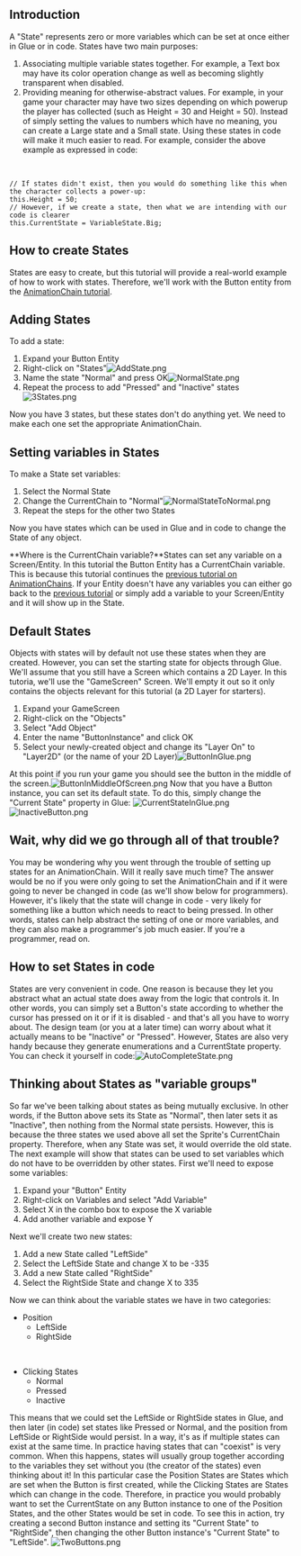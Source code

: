 ## Introduction

A "State" represents zero or more variables which can be set at once either in Glue or in code. States have two main purposes:

1.  Associating multiple variable states together. For example, a Text box may have its color operation change as well as becoming slightly transparent when disabled.
2.  Providing meaning for otherwise-abstract values. For example, in your game your character may have two sizes depending on which powerup the player has collected (such as Height = 30 and Height = 50). Instead of simply setting the values to numbers which have no meaning, you can create a Large state and a Small state. Using these states in code will make it much easier to read. For example, consider the above example as expressed in code:

&nbsp;

    // If states didn't exist, then you would do something like this when the character collects a power-up:
    this.Height = 50;
    // However, if we create a state, then what we are intending with our code is clearer
    this.CurrentState = VariableState.Big;

## How to create States

States are easy to create, but this tutorial will provide a real-world example of how to work with states. Therefore, we'll work with the Button entity from the [AnimationChain tutorial](/documentation/tutorials/glue-tutorials/glue-tutorials-using-animation-chains/.md).

## Adding States

To add a state:

1.  Expand your Button Entity
2.  Right-click on "States"![AddState.png](/media/migrated_media-AddState.png)
3.  Name the state "Normal" and press OK![NormalState.png](/media/migrated_media-NormalState.png)
4.  Repeat the process to add "Pressed" and "Inactive" states![3States.png](/media/migrated_media-3States.png)

Now you have 3 states, but these states don't do anything yet. We need to make each one set the appropriate AnimationChain.

## Setting variables in States

To make a State set variables:

1.  Select the Normal State
2.  Change the CurrentChain to "Normal"![NormalStateToNormal.png](/media/migrated_media-NormalStateToNormal.png)
3.  Repeat the steps for the other two States

Now you have states which can be used in Glue and in code to change the State of any object.

**Where is the CurrentChain variable?**States can set any variable on a Screen/Entity. In this tutorial the Button Entity has a CurrentChain variable. This is because this tutorial continues the [previous tutorial on AnimationChains](/frb/docs/index.php?title=Glue:Tutorials:Using_Animation_Chains.md "Glue:Tutorials:Using Animation Chains"). If your Entity doesn't have any variables you can either go back to the [previous tutorial](/frb/docs/index.php?title=Glue:Tutorials:Using_Animation_Chains.md "Glue:Tutorials:Using Animation Chains") or simply add a variable to your Screen/Entity and it will show up in the State.

## Default States

Objects with states will by default not use these states when they are created. However, you can set the starting state for objects through Glue. We'll assume that you still have a Screen which contains a 2D Layer. In this tutoria, we'll use the "GameScreen" Screen. We'll empty it out so it only contains the objects relevant for this tutorial (a 2D Layer for starters).

1.  Expand your GameScreen
2.  Right-click on the "Objects"
3.  Select "Add Object"
4.  Enter the name "ButtonInstance" and click OK
5.  Select your newly-created object and change its "Layer On" to "Layer2D" (or the name of your 2D Layer)![ButtonInGlue.png](/media/migrated_media-ButtonInGlue.png)

At this point if you run your game you should see the button in the middle of the screen.![ButtonInMiddleOfScreen.png](/media/migrated_media-ButtonInMiddleOfScreen.png) Now that you have a Button instance, you can set its default state. To do this, simply change the "Current State" property in Glue: ![CurrentStateInGlue.png](/media/migrated_media-CurrentStateInGlue.png)![InactiveButton.png](/media/migrated_media-InactiveButton.png)

## Wait, why did we go through all of that trouble?

You may be wondering why you went through the trouble of setting up states for an AnimationChain. Will it really save much time? The answer would be no if you were only going to set the AnimationChain and if it were going to never be changed in code (as we'll show below for programmers). However, it's likely that the state will change in code - very likely for something like a button which needs to react to being pressed. In other words, states can help abstract the setting of one or more variables, and they can also make a programmer's job much easier. If you're a programmer, read on.

## How to set States in code

States are very convenient in code. One reason is because they let you abstract what an actual state does away from the logic that controls it. In other words, you can simply set a Button's state according to whether the cursor has pressed on it or if it is disabled - and that's all you have to worry about. The design team (or you at a later time) can worry about what it actually means to be "Inactive" or "Pressed". However, States are also very handy because they generate enumerations and a CurrentState property. You can check it yourself in code:![AutoCompleteState.png](/media/migrated_media-AutoCompleteState.png)

## Thinking about States as "variable groups"

So far we've been talking about states as being mutually exclusive. In other words, if the Button above sets its State as "Normal", then later sets it as "Inactive", then nothing from the Normal state persists. However, this is because the three states we used above all set the Sprite's CurrentChain property. Therefore, when any State was set, it would override the old state. The next example will show that states can be used to set variables which do not have to be overridden by other states. First we'll need to expose some variables:

1.  Expand your "Button" Entity
2.  Right-click on Variables and select "Add Variable"
3.  Select X in the combo box to expose the X variable
4.  Add another variable and expose Y

Next we'll create two new states:

1.  Add a new State called "LeftSide"
2.  Select the LeftSide State and change X to be -335
3.  Add a new State called "RightSide"
4.  Select the RightSide State and change X to 335

Now we can think about the variable states we have in two categories:

-   Position
    -   LeftSide
    -   RightSide

&nbsp;

-   Clicking States
    -   Normal
    -   Pressed
    -   Inactive

This means that we could set the LeftSide or RightSide states in Glue, and then later (in code) set states like Pressed or Normal, and the position from LeftSide or RightSide would persist. In a way, it's as if multiple states can exist at the same time. In practice having states that can "coexist" is very common. When this happens, states will usually group together according to the variables they set without you (the creator of the states) even thinking about it! In this particular case the Position States are States which are set when the Button is first created, while the Clicking States are States which can change in the code. Therefore, in practice you would probably want to set the CurrentState on any Button instance to one of the Position States, and the other States would be set in code. To see this in action, try creating a second Button instance and setting its "Current State" to "RightSide", then changing the other Button instance's "Current State" to "LeftSide". ![TwoButtons.png](/media/migrated_media-TwoButtons.png)
